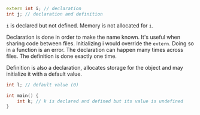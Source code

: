 ```cpp
extern int i; // declaration
int j; // declaration and definition
```

`i` is declared but not defined. Memory is not allocated for `i`.

Declaration is done in order to make the name known. It's useful when sharing code between files. Initializing i would override the `extern`. Doing so in a function is an error. The declaration can happen many times across files. The definition is done exactly one time.

Definition is also a declaration, allocates storage for the object and may initialize it with a default value.

```cpp
int l; // default value (0)

int main() {
    int k; // k is declared and defined but its value is undefined
}
```
